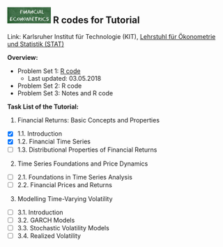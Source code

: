## <img src="logo.png" width="100" /> **R codes for Tutorial**

Link: Karlsruher Institut für Technologie (KIT), [Lehrstuhl für Ökonometrie und Statistik (STAT)](http://statistik.econ.kit.edu/index.php)

__Overview:__
- Problem Set 1: [R code](https://github.com/KITMetrics/Financial-Econometrics-Tutorial/blob/master/ps1.R)
  - Last updated: 03.05.2018
- Problem Set 2: R code
- Problem Set 3: Notes and R code

__Task List of the Tutorial:__
1. Financial Returns: Basic Concepts and Properties
- [x] 1.1. Introduction
- [x] 1.2. Financial Time Series
- [ ] 1.3. Distributional Properties of Financial Returns

2. Time Series Foundations and Price Dynamics
- [ ] 2.1. Foundations in Time Series Analysis
- [ ] 2.2. Financial Prices and Returns

3. Modelling Time-Varying Volatility
- [ ] 3.1. Introduction
- [ ] 3.2. GARCH Models
- [ ] 3.3. Stochastic Volatility Models
- [ ] 3.4. Realized Volatility
